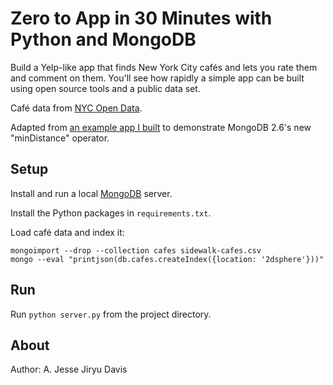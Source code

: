 Zero to App in 30 Minutes with Python and MongoDB
=================================================

Build a Yelp-like app that finds New York City cafés and lets you rate them and
comment on them. You'll see how rapidly a simple app can be built using open
source tools and a public data set.

Café data from [NYC Open Data](https://data.cityofnewyork.us/Business/Sidewalk-Cafes/6k68-kc8u).

Adapted from
[an example app I built](http://emptysqua.re/blog/paging-geo-mongodb/) to
demonstrate MongoDB 2.6's new "minDistance" operator.

Setup
-----
Install and run a local [MongoDB](http://www.mongodb.org/downloads) server.

Install the Python packages in `requirements.txt`.

Load café data and index it:

```
mongoimport --drop --collection cafes sidewalk-cafes.csv
mongo --eval "printjson(db.cafes.createIndex({location: '2dsphere'}))"
```

Run
---

Run `python server.py` from the project directory.

About
-----

Author: A. Jesse Jiryu Davis

